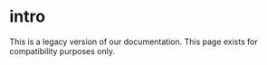 # intro

This is a legacy version of our documentation. This page exists for compatibility purposes only.

